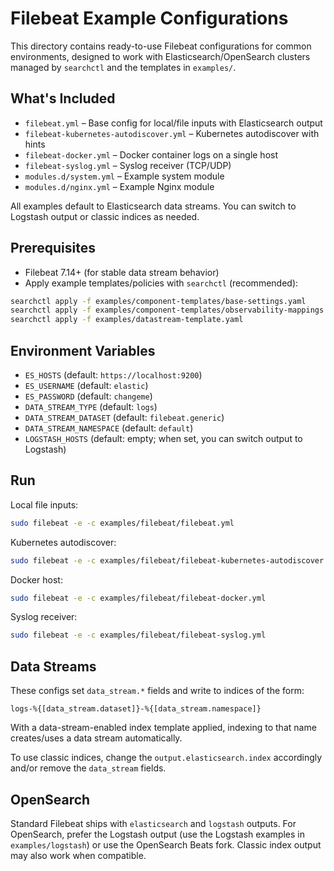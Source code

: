 # Filebeat Example Configurations

This directory contains ready-to-use Filebeat configurations for common environments, designed to work with Elasticsearch/OpenSearch clusters managed by `searchctl` and the templates in `examples/`.

## What's Included

- `filebeat.yml` – Base config for local/file inputs with Elasticsearch output
- `filebeat-kubernetes-autodiscover.yml` – Kubernetes autodiscover with hints
- `filebeat-docker.yml` – Docker container logs on a single host
- `filebeat-syslog.yml` – Syslog receiver (TCP/UDP)
- `modules.d/system.yml` – Example system module
- `modules.d/nginx.yml` – Example Nginx module

All examples default to Elasticsearch data streams. You can switch to Logstash output or classic indices as needed.

## Prerequisites

- Filebeat 7.14+ (for stable data stream behavior)
- Apply example templates/policies with `searchctl` (recommended):

```bash
searchctl apply -f examples/component-templates/base-settings.yaml
searchctl apply -f examples/component-templates/observability-mappings.yaml
searchctl apply -f examples/datastream-template.yaml
```

## Environment Variables

- `ES_HOSTS` (default: `https://localhost:9200`)
- `ES_USERNAME` (default: `elastic`)
- `ES_PASSWORD` (default: `changeme`)
- `DATA_STREAM_TYPE` (default: `logs`)
- `DATA_STREAM_DATASET` (default: `filebeat.generic`)
- `DATA_STREAM_NAMESPACE` (default: `default`)
- `LOGSTASH_HOSTS` (default: empty; when set, you can switch output to Logstash)

## Run

Local file inputs:
```bash
sudo filebeat -e -c examples/filebeat/filebeat.yml
```

Kubernetes autodiscover:
```bash
sudo filebeat -e -c examples/filebeat/filebeat-kubernetes-autodiscover.yml
```

Docker host:
```bash
sudo filebeat -e -c examples/filebeat/filebeat-docker.yml
```

Syslog receiver:
```bash
sudo filebeat -e -c examples/filebeat/filebeat-syslog.yml
```

## Data Streams

These configs set `data_stream.*` fields and write to indices of the form:
```
logs-%{[data_stream.dataset]}-%{[data_stream.namespace]}
```
With a data-stream-enabled index template applied, indexing to that name creates/uses a data stream automatically.

To use classic indices, change the `output.elasticsearch.index` accordingly and/or remove the `data_stream` fields.

## OpenSearch

Standard Filebeat ships with `elasticsearch` and `logstash` outputs. For OpenSearch, prefer the Logstash output (use the Logstash examples in `examples/logstash`) or use the OpenSearch Beats fork. Classic index output may also work when compatible.
